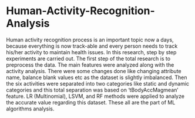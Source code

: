 # Human-Activity-Recognition-Analysis

Human activity recognition process is an important topic now a days, because everything is now track-able and every person needs to track his/her activity to maintain health issues. In this research, step by step experiments are carried out. The first step of the total research is to preprocess the data. The main features were analyzed along with the activity analysis. There were some changes done like changing attribute name, balance blank values etc as the dataset is slightly imbalanced. Then the six activities were separated into two categories like static and dynamic categories and this total separation was based on ‘tBodyAccMagmean’ feature. LR (Multinomial), LSVM, and RF methods were applied to analyze the accurate value regarding this dataset. These all are the part of ML algorithms analysis.
